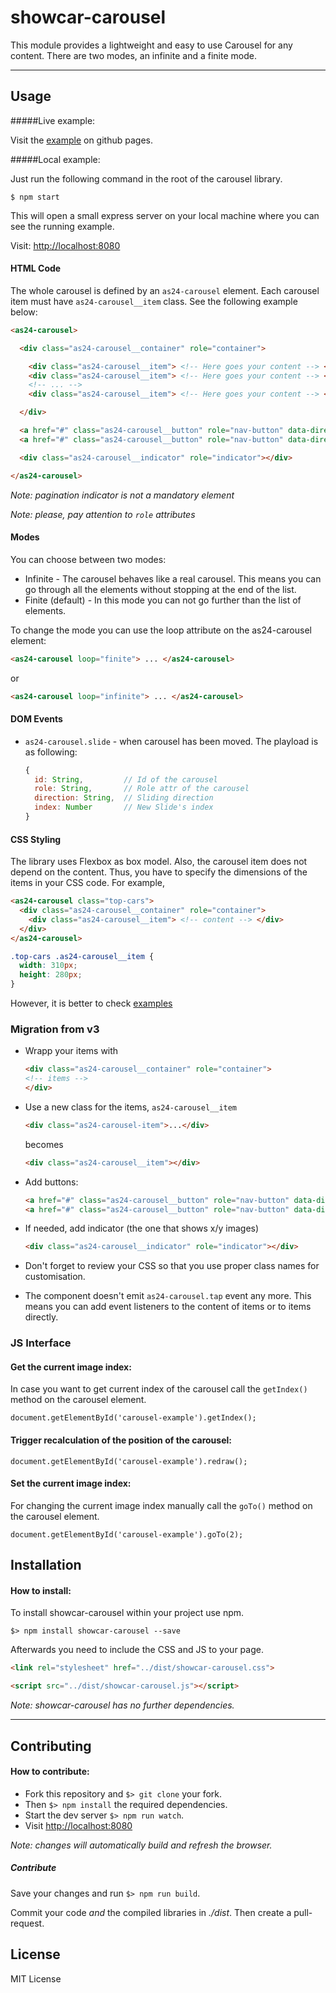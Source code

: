 # showcar-carousel

This module provides a lightweight and easy to use Carousel for any content. There are two modes, an infinite and a finite mode.

***

## Usage

#####Live example:

Visit the [example](https://autoscout24.github.io/showcar-carousel/) on github pages.

#####Local example:

Just run the following command in the root of the carousel library.

```
$ npm start
```
This will open a small express server on your local machine where you can see the running example.

Visit: [http://localhost:8080](http://localhost:8080)

#### HTML Code

The whole carousel is defined by an `as24-carousel` element.
Each carousel item must have `as24-carousel__item` class.
See the following example below:

```html
<as24-carousel>

  <div class="as24-carousel__container" role="container">

    <div class="as24-carousel__item"> <!-- Here goes your content --> </div>
    <div class="as24-carousel__item"> <!-- Here goes your content --> </div>
    <!-- ... -->
    <div class="as24-carousel__item"> <!-- Here goes your content --> </div>

  </div>

  <a href="#" class="as24-carousel__button" role="nav-button" data-direction="left"></a>
  <a href="#" class="as24-carousel__button" role="nav-button" data-direction="right"></a>

  <div class="as24-carousel__indicator" role="indicator"></div>

</as24-carousel>
```

*Note: pagination indicator is not a mandatory element*

*Note: please, pay attention to `role` attributes*

#### Modes

You can choose between two modes:
* Infinite - The carousel behaves like a real carousel. This means you can go through all the elements without stopping
at the end of the list.
* Finite (default) - In this mode you can not go further than the list of elements.

To change the mode you can use the loop attribute on the as24-carousel element:

```html
<as24-carousel loop="finite"> ... </as24-carousel>
```

or

```html
<as24-carousel loop="infinite"> ... </as24-carousel>
```


#### DOM Events

 * `as24-carousel.slide` - when carousel has been moved. The playload is as following:

    ```js
    {
      id: String,         // Id of the carousel
      role: String,       // Role attr of the carousel
      direction: String,  // Sliding direction
      index: Number       // New Slide's index
    }
    ```

#### CSS Styling

The library uses Flexbox as box model. Also, the carousel item does not depend on the content. Thus, you have to specify the dimensions of the items in your CSS code. For example,

```html
<as24-carousel class="top-cars">
  <div class="as24-carousel__container" role="container">
    <div class="as24-carousel__item"> <!-- content --> </div>
  </div>
</as24-carousel>
```

```css
.top-cars .as24-carousel__item {
  width: 310px;
  height: 280px;
}
```

However, it is better to check [examples](docs/example)

### Migration from v3

 * Wrapp your items with

    ```html
    <div class="as24-carousel__container" role="container">
    <!-- items -->
    </div>
    ```
 * Use a new class for the items, `as24-carousel__item`

    ```html
    <div class="as24-carousel-item">...</div>
    ```
    becomes

    ```html
    <div class="as24-carousel__item"></div>
    ```

 * Add buttons:

    ```html
    <a href="#" class="as24-carousel__button" role="nav-button" data-direction="left"></a>
    <a href="#" class="as24-carousel__button" role="nav-button" data-direction="right"></a>
    ```

 * If needed, add indicator (the one that shows x/y images)

    ```html
    <div class="as24-carousel__indicator" role="indicator"></div>
    ```

 * Don't forget to review your CSS so that you use proper class names for customisation.

 * The component doesn't emit `as24-carousel.tap` event any more. This means you can add event listeners to the content of items or to items directly.

### JS Interface

#### Get the current image index:
In case you want to get current index of the carousel call the `getIndex()` method on the carousel element.

```
document.getElementById('carousel-example').getIndex();
```

#### Trigger recalculation of the position of the carousel:

```
document.getElementById('carousel-example').redraw();
```

#### Set the current image index:
For changing the current image index manually call the `goTo()` method on the carousel element.

```
document.getElementById('carousel-example').goTo(2);
```

## Installation

#### How to install:

To install showcar-carousel within your project use npm.

```
$> npm install showcar-carousel --save
```

Afterwards you need to include the CSS and JS to your page.

```html
<link rel="stylesheet" href="../dist/showcar-carousel.css">
```

```html
<script src="../dist/showcar-carousel.js"></script>
```

*Note: showcar-carousel has no further dependencies.*

***

## Contributing

#### How to contribute:

  * Fork this repository and `$> git clone` your fork.
  * Then `$> npm install` the required dependencies.
  * Start the dev server `$> npm run watch`.
  * Visit [http://localhost:8080](http://localhost:8080)

*Note: changes will automatically build and refresh the browser.*

##### Contribute

Save your changes and run `$> npm run build`.

Commit your code _and_ the compiled libraries in _./dist_. Then create a pull-request.

## License

MIT License
